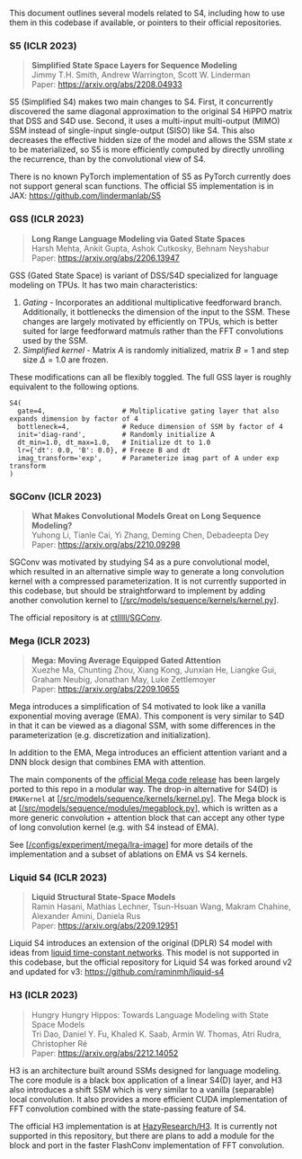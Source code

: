 This document outlines several models related to S4, including how to use them in this codebase if available, or pointers to their official repositories.

### S5 (ICLR 2023)
> **Simplified State Space Layers for Sequence Modeling**\
> Jimmy T.H. Smith, Andrew Warrington, Scott W. Linderman\
> Paper: https://arxiv.org/abs/2208.04933

S5 (Simplified S4) makes two main changes to S4. First, it concurrently discovered the same diagonal approximation to the original S4 HiPPO matrix that DSS and S4D use. Second, it uses a multi-input multi-output (MIMO) SSM instead of single-input single-output (SISO) like S4. This also decreases the effective hidden size of the model and allows the SSM state $x$ to be materialized, so S5 is more efficiently computed by directly unrolling the recurrence, than by the convolutional view of S4.

There is no known PyTorch implementation of S5 as PyTorch currently does not support general scan functions.
The official S5 implementation is in JAX: https://github.com/lindermanlab/S5


### GSS (ICLR 2023)
> **Long Range Language Modeling via Gated State Spaces**\
> Harsh Mehta, Ankit Gupta, Ashok Cutkosky, Behnam Neyshabur\
> Paper: https://arxiv.org/abs/2206.13947

GSS (Gated State Space) is variant of DSS/S4D specialized for language modeling on TPUs.
It has two main characteristics:
1. *Gating* - Incorporates an additional multiplicative feedforward branch. Additionally, it bottlenecks the dimension of the input to the SSM. These changes are largely motivated by efficiently on TPUs, which is better suited for large feedforward matmuls rather than the FFT convolutions used by the SSM.
2. *Simplified kernel* - Matrix $A$ is randomly initialized, matrix $B=1$ and step size $\Delta=1.0$ are frozen.

These modifications can all be flexibly toggled. The full GSS layer is roughly equivalent to the following options.
```
S4(
  gate=4,                   # Multiplicative gating layer that also expands dimension by factor of 4
  bottleneck=4,             # Reduce dimension of SSM by factor of 4
  init='diag-rand',         # Randomly initialize A
  dt_min=1.0, dt_max=1.0,   # Initialize dt to 1.0
  lr={'dt': 0.0, 'B': 0.0}, # Freeze B and dt
  imag_transform='exp',     # Parameterize imag part of A under exp transform
)
```

### SGConv (ICLR 2023)

> **What Makes Convolutional Models Great on Long Sequence Modeling?**\
> Yuhong Li, Tianle Cai, Yi Zhang, Deming Chen, Debadeepta Dey\
> Paper: https://arxiv.org/abs/2210.09298

SGConv was motivated by studying S4 as a pure convolutional model, which resulted in an alternative simple way to generate a long convolution kernel with a compressed parameterization.
It is not currently supported in this codebase, but should be straightforward to implement by adding another convolution kernel to [[/src/models/sequence/kernels/kernel.py](/src/models/sequence/kernels/kernel.py)].

The official repository is at [ctlllll/SGConv](https://github.com/ctlllll/SGConv).

### Mega (ICLR 2023)

> **Mega: Moving Average Equipped Gated Attention**\
> Xuezhe Ma, Chunting Zhou, Xiang Kong, Junxian He, Liangke Gui, Graham Neubig, Jonathan May, Luke Zettlemoyer\
> Paper: https://arxiv.org/abs/2209.10655

Mega introduces a simplification of S4 motivated to look like a vanilla exponential moving average (EMA).
This component is very similar to S4D in that it can be viewed as a diagonal SSM, with some differences in the parameterization (e.g. discretization and initialization).

In addition to the EMA, Mega introduces an efficient attention variant and a DNN block design that combines EMA with attention.

The main components of the [official Mega code release](https://github.com/facebookresearch/mega) has been largely ported to this repo in a modular way.
The drop-in alternative for S4(D) is `EMAKernel` at [[/src/models/sequence/kernels/kernel.py](/src/models/sequence/kernels/kernel.py)].
The Mega block is at [[/src/models/sequence/modules/megablock.py](/src/models/sequence/modules/megablock.py)], which is written as a more generic convolution + attention block that can accept any other type of long convolution kernel (e.g. with S4 instead of EMA).

See [[/configs/experiment/mega/lra-image](/configs/experiment/mega/lra-image)] for more details of the implementation and a subset of ablations on EMA vs S4 kernels.


### Liquid S4 (ICLR 2023)

> **Liquid Structural State-Space Models**\
> Ramin Hasani, Mathias Lechner, Tsun-Hsuan Wang, Makram Chahine, Alexander Amini, Daniela Rus\
> Paper: https://arxiv.org/abs/2209.12951

Liquid S4 introduces an extension of the original (DPLR) S4 model with ideas from [liquid time-constant networks](https://arxiv.org/abs/2006.04439).
This model is not supported in this codebase, but the official repository for Liquid S4 was forked around v2 and updated for v3: https://github.com/raminmh/liquid-s4

### H3 (ICLR 2023)

> Hungry Hungry Hippos: Towards Language Modeling with State Space Models\
> Tri Dao, Daniel Y. Fu, Khaled K. Saab, Armin W. Thomas, Atri Rudra, Christopher Ré\
> Paper: https://arxiv.org/abs/2212.14052

H3 is an architecture built around SSMs designed for language modeling. The core module is a black box application of a linear S4(D) layer, and H3 also introduces a shift SSM which is very similar to a vanilla (separable) local convolution.
It also provides a more efficient CUDA implementation of FFT convolution combined with the state-passing feature of S4.

The official H3 implementation is at [HazyResearch/H3](https://github.com/HazyResearch/H3).
It is currently not supported in this repository, but there are plans to add a module for the block and port in the faster FlashConv implementation of FFT convolution.
